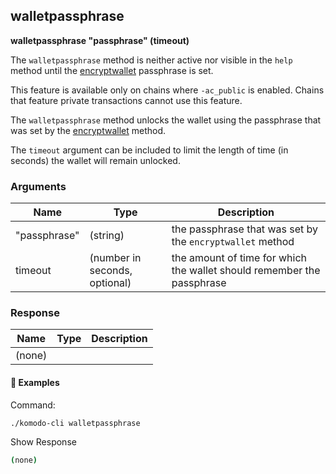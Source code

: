 ## walletpassphrase

**walletpassphrase "passphrase" (timeout)**

The `walletpassphrase` method is neither active nor visible in the `help` method until the [encryptwallet](https://docs.komodoplatform.com/basic-docs/komodo-api/wallet.html#encryptwallet) passphrase is set.

This feature is available only on chains where `-ac_public` is enabled. Chains that feature private transactions cannot use this feature.

The `walletpassphrase` method unlocks the wallet using the passphrase that was set by the [encryptwallet](https://docs.komodoplatform.com/basic-docs/komodo-api/wallet.html#encryptwallet) method.

The `timeout` argument can be included to limit the length of time (in seconds) the wallet will remain unlocked.

### Arguments

| Name         | Type                          | Description                                                  |
| ------------ | ----------------------------- | ------------------------------------------------------------ |
| "passphrase" | (string)                      | the passphrase that was set by the `encryptwallet` method    |
| timeout      | (number in seconds, optional) | the amount of time for which the wallet should remember the passphrase |

### Response

| Name   | Type | Description |
| ------ | ---- | ----------- |
| (none) |      |             |

#### 📌 Examples

Command:

```bash
./komodo-cli walletpassphrase
```

Show Response

```bash
(none)
```